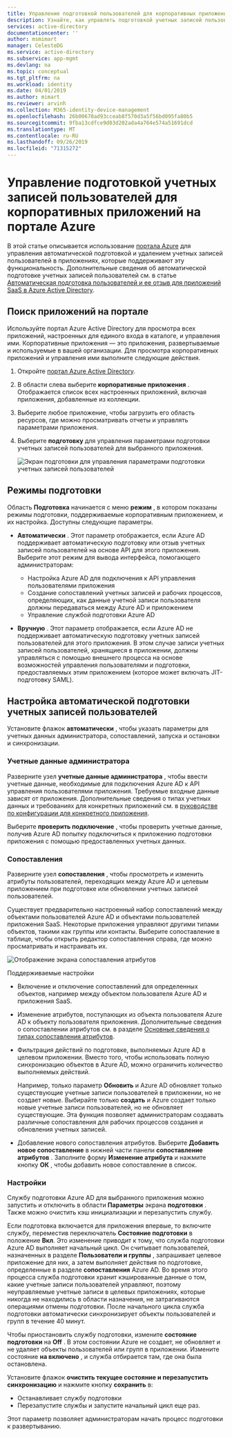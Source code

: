 ```yaml
---
title: Управление подготовкой пользователей для корпоративных приложений в Azure Active Directory | Документы Майкрософт
description: Узнайте, как управлять подготовкой учетных записей пользователя для корпоративных приложений в Azure Active Directory.
services: active-directory
documentationcenter: ''
author: msmimart
manager: CelesteDG
ms.service: active-directory
ms.subservice: app-mgmt
ms.devlang: na
ms.topic: conceptual
ms.tgt_pltfrm: na
ms.workload: identity
ms.date: 04/01/2019
ms.author: mimart
ms.reviewer: arvinh
ms.collection: M365-identity-device-management
ms.openlocfilehash: 26b00670ad93cceab8f570d3a5f56bd095fa80b5
ms.sourcegitcommit: 9fba13cdfce9d03d202ada4a764e574a51691dcd
ms.translationtype: MT
ms.contentlocale: ru-RU
ms.lasthandoff: 09/26/2019
ms.locfileid: "71315272"
---
```

# <a name="managing-user-account-provisioning-for-enterprise-apps-in-the-azure-portal"></a>Управление подготовкой учетных записей пользователей для корпоративных приложений на портале Azure

В этой статье описывается использование [портала Azure](https://portal.azure.com) для управления автоматической подготовкой и удалением учетных записей пользователей в приложениях, которые поддерживают эту функциональность. Дополнительные сведения об автоматической подготовке учетных записей пользователей см. в статье [Автоматическая подготовка пользователей и ее отзыв для приложений SaaS в Azure Active Directory](user-provisioning.md).

## <a name="finding-your-apps-in-the-portal"></a>Поиск приложений на портале

Используйте портал Azure Active Directory для просмотра всех приложений, настроенных для единого входа в каталоге, и управления ими. Корпоративные приложения — это приложения, развертываемые и используемые в вашей организации. Для просмотра корпоративных приложений и управления ими выполните следующие действия.

1. Откройте [портал Azure Active Directory](https://aad.portal.azure.com).
1. В области слева выберите **корпоративные приложения** . Отображается список всех настроенных приложений, включая приложения, добавленные из коллекции.
1. Выберите любое приложение, чтобы загрузить его область ресурсов, где можно просматривать отчеты и управлять параметрами приложения.
1. Выберите **подготовку** для управления параметрами подготовки учетных записей пользователей для выбранного приложения.

   ![Экран подготовки для управления параметрами подготовки учетных записей пользователей](./media/configure-automatic-user-provisioning-portal/enterprise-apps-provisioning.png)

## <a name="provisioning-modes"></a>Режимы подготовки

Область **Подготовка** начинается с меню **режим** , в котором показаны режимы подготовки, поддерживаемые корпоративным приложением, и их настройка. Доступны следующие параметры.

* **Автоматически** . Этот параметр отображается, если Azure AD поддерживает автоматическую подготовку или отзыв учетных записей пользователей на основе API для этого приложения. Выберите этот режим для вывода интерфейса, помогающего администраторам:

  * Настройка Azure AD для подключения к API управления пользователями приложения
  * Создание сопоставлений учетных записей и рабочих процессов, определяющих, как данные учетной записи пользователя должны передаваться между Azure AD и приложением
  * Управление службой подготовки Azure AD

* **Вручную** . Этот параметр отображается, если Azure AD не поддерживает автоматическую подготовку учетных записей пользователей для этого приложения. В этом случае записи учетных записей пользователей, хранящиеся в приложении, должны управляться с помощью внешнего процесса на основе возможностей управления пользователями и подготовки, предоставляемых этим приложением (которое может включать JIT-подготовку SAML).

## <a name="configuring-automatic-user-account-provisioning"></a>Настройка автоматической подготовки учетных записей пользователей

Установите флажок **автоматически** , чтобы указать параметры для учетных данных администратора, сопоставлений, запуска и остановки и синхронизации.

### <a name="admin-credentials"></a>Учетные данные администратора

Разверните узел **учетные данные администратора** , чтобы ввести учетные данные, необходимые для подключения Azure AD к API управления пользователями приложения. Требуемые входные данные зависят от приложения. Дополнительные сведения о типах учетных данных и требованиях для конкретных приложений см. в [руководстве по конфигурации для конкретного приложения](user-provisioning.md).

Выберите **проверить подключение** , чтобы проверить учетные данные, получив Azure AD попытку подключиться к приложению подготовки приложения с помощью предоставленных учетных данных.

### <a name="mappings"></a>Сопоставления

Разверните узел **сопоставления** , чтобы просмотреть и изменить атрибуты пользователей, переходящих между Azure AD и целевым приложением при подготовке или обновлении учетных записей пользователей.

Существует предварительно настроенный набор сопоставлений между объектами пользователей Azure AD и объектами пользователей приложения SaaS. Некоторые приложения управляют другими типами объектов, такими как группы или контакты. Выберите сопоставление в таблице, чтобы открыть редактор сопоставления справа, где можно просматривать и настраивать их.

![Отображение экрана сопоставления атрибутов](./media/configure-automatic-user-provisioning-portal/enterprise-apps-provisioning-mapping.png)

Поддерживаемые настройки

* Включение и отключение сопоставлений для определенных объектов, например между объектом пользователя Azure AD и приложения SaaS.
* Изменение атрибутов, поступающих из объекта пользователя Azure AD к объекту пользователя приложения. Дополнительные сведения о сопоставлении атрибутов см. в разделе [Основные сведения о типах сопоставления атрибутов](customize-application-attributes.md#understanding-attribute-mapping-types).
* Фильтрация действий по подготовке, выполняемых Azure AD в целевом приложении. Вместо того, чтобы использовать полную синхронизацию объектов в Azure AD, можно ограничить количество выполняемых действий.

  Например, только параметр **Обновить** и Azure AD обновляет только существующие учетные записи пользователей в приложении, но не создает новые. Выбирайте только **создать** и Azure создает только новые учетные записи пользователей, но не обновляет существующие. Эта функция позволяет администраторам создавать различные сопоставления для рабочих процессов создания и обновления учетных записей.

* Добавление нового сопоставления атрибутов. Выберите **Добавить новое сопоставление** в нижней части панели **сопоставление атрибутов** . Заполните форму **Изменение атрибута** и нажмите кнопку **ОК** , чтобы добавить новое сопоставление в список.

### <a name="settings"></a>Настройки

Службу подготовки Azure AD для выбранного приложения можно запустить и отключить в области **Параметры** экрана **подготовки** . Также можно очистить кэш инициализации и перезапустить службу.

Если подготовка включается для приложения впервые, то включите службу, переместив переключатель **Состояние подготовки** в положение **Вкл**. Это изменение приводит к тому, что служба подготовки Azure AD выполняет начальный цикл. Он считывает пользователей, назначенных в разделе **Пользователи и группы** , запрашивает целевое приложение для них, а затем выполняет действия по подготовке, определенные в разделе **сопоставления** Azure AD. Во время этого процесса служба подготовки хранит кэшированные данные о том, какие учетные записи пользователей управляют, поэтому неуправляемые учетные записи в целевых приложениях, которые никогда не находились в области назначения, не затрагиваются операциями отмены подготовки. После начального цикла служба подготовки автоматически синхронизирует объекты пользователей и групп в течение 40 минут.

Чтобы приостановить службу подготовки, измените **состояние подготовки** на **Off** . В этом состоянии Azure не создает, не обновляет и не удаляет объекты пользователей или групп в приложении. Измените состояние **на включено** , и служба отбирается там, где она была остановлена.

Установите флажок **очистить текущее состояние и перезапустить синхронизацию** и нажмите кнопку **сохранить** в:

* Останавливает службу подготовки
* Перезапустите службы и запустите начальный цикл еще раз.

Этот параметр позволяет администраторам начать процесс подготовки к развертыванию.
